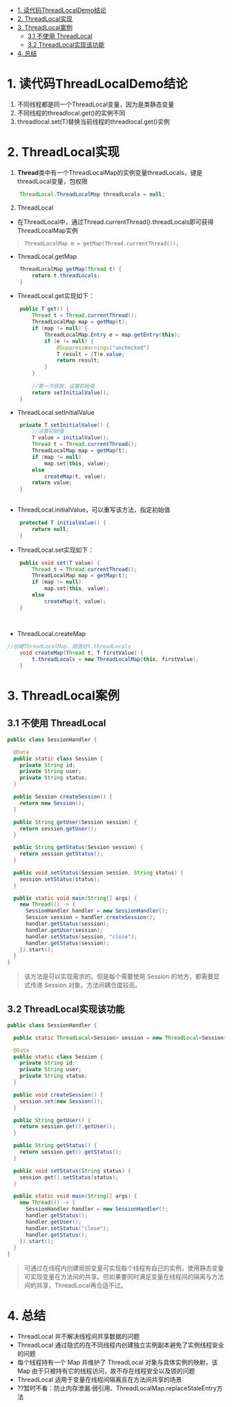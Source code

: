 <!-- TOC -->

- [1. 读代码ThreadLocalDemo结论](#1-读代码threadlocaldemo结论)
- [2. ThreadLocal实现](#2-threadlocal实现)
- [3. ThreadLocal案例](#3-threadlocal案例)
    - [3.1 不使用 ThreadLocal](#31-不使用-threadlocal)
    - [3.2 ThreadLocal实现该功能](#32-threadlocal实现该功能)
- [4. 总结](#4-总结)

<!-- /TOC -->
# 1. 读代码ThreadLocalDemo结论
1. 不同线程都是同一个ThreadLocal变量，因为是类静态变量
2. 不同线程的threadlocal.get()的实例不同
3. threadlocal.set(T)替换当前线程的threadlocal.get()实例

# 2. ThreadLocal实现
1. **Thread**类中有一个ThreadLocalMap的实例变量threadLocals，键是threadLocal变量，包权限
```java
    ThreadLocal.ThreadLocalMap threadLocals = null;
```
2. ThreadLocal
- 在ThreadLocal中，通过Thread.currentThread().threadLocals即可获得ThreadLocalMap实例
> `ThreadLocalMap m = getMap(Thread.currentThread());`
- ThreadLocal.getMap
```java
    ThreadLocalMap getMap(Thread t) {
        return t.threadLocals;
    }
```
- ThreadLocal.get实现如下：
```java
    public T get() {
        Thread t = Thread.currentThread();
        ThreadLocalMap map = getMap(t);
        if (map != null) {
            ThreadLocalMap.Entry e = map.getEntry(this);
            if (e != null) {
                @SuppressWarnings("unchecked")
                T result = (T)e.value;
                return result;
            }
        }
        
        //第一次获取，设置初始值
        return setInitialValue();
    }
```
- ThreadLocal.setInitialValue
```java
    private T setInitialValue() {
        //设置初始值
        T value = initialValue(); 
        Thread t = Thread.currentThread();
        ThreadLocalMap map = getMap(t);
        if (map != null)
            map.set(this, value);
        else
            createMap(t, value);
        return value;
    }
    
```
- ThreadLocal.initialValue，可以重写该方法，指定初始值
```java
    protected T initialValue() {
        return null;
    }
```
- ThreadLocal.set实现如下：
```java
    public void set(T value) {
        Thread t = Thread.currentThread();
        ThreadLocalMap map = getMap(t);
        if (map != null)
            map.set(this, value);
        else
            createMap(t, value);
    }
    
    
```
- ThreadLocal.createMap
```java
//创建ThreadLocalMap，赋值给t.threadLocals
    void createMap(Thread t, T firstValue) {
        t.threadLocals = new ThreadLocalMap(this, firstValue);
    }
```
# 3. ThreadLocal案例
## 3.1 不使用 ThreadLocal
```java
public class SessionHandler {

  @Data
  public static class Session {
    private String id;
    private String user;
    private String status;
  }

  public Session createSession() {
    return new Session();
  }

  public String getUser(Session session) {
    return session.getUser();
  }

  public String getStatus(Session session) {
    return session.getStatus();
  }

  public void setStatus(Session session, String status) {
    session.setStatus(status);
  }

  public static void main(String[] args) {
    new Thread(() -> {
      SessionHandler handler = new SessionHandler();
      Session session = handler.createSession();
      handler.getStatus(session);
      handler.getUser(session);
      handler.setStatus(session, "close");
      handler.getStatus(session);
    }).start();
  }
}
```
> 该方法是可以实现需求的。但是每个需要使用 Session 的地方，都需要显式传递 Session 对象，方法间耦合度较高。

## 3.2 ThreadLocal实现该功能
```java
public class SessionHandler {

  public static ThreadLocal<Session> session = new ThreadLocal<Session>();

  @Data
  public static class Session {
    private String id;
    private String user;
    private String status;
  }

  public void createSession() {
    session.set(new Session());
  }

  public String getUser() {
    return session.get().getUser();
  }

  public String getStatus() {
    return session.get().getStatus();
  }

  public void setStatus(String status) {
    session.get().setStatus(status);
  }

  public static void main(String[] args) {
    new Thread(() -> {
      SessionHandler handler = new SessionHandler();
      handler.getStatus();
      handler.getUser();
      handler.setStatus("close");
      handler.getStatus();
    }).start();
  }
}
```
> 可通过在线程内创建局部变量可实现每个线程有自己的实例，使用静态变量可实现变量在方法间的共享。但如果要同时满足变量在线程间的隔离与方法间的共享，ThreadLocal再合适不过。

# 4. 总结
- ThreadLocal 并不解决线程间共享数据的问题
- ThreadLocal 通过隐式的在不同线程内创建独立实例副本避免了实例线程安全的问题
- 每个线程持有一个 Map 并维护了 ThreadLocal 对象与具体实例的映射，该 Map 由于只被持有它的线程访问，故不存在线程安全以及锁的问题
- ThreadLocal 适用于变量在线程间隔离且在方法间共享的场景
- ??暂时不看：防止内存泄漏:弱引用、ThreadLocalMap.replaceStaleEntry方法



